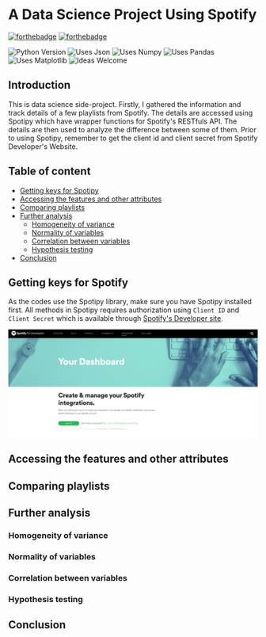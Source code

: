 # A Data Science Project Using Spotify 
[![forthebadge](https://forthebadge.com/images/badges/made-with-python.svg)](https://forthebadge.com)
[![forthebadge](https://forthebadge.com/images/badges/built-with-love.svg)](https://forthebadge.com)

![Python Version](https://img.shields.io/badge/Python-3.7.4-brightgreen)
![Uses Json](https://img.shields.io/badge/uses-json-success)
![Uses Numpy](https://img.shields.io/badge/uses-numpy-informational)
![Uses Pandas](https://img.shields.io/badge/uses-Pandas-yellow)
![Uses Matplotlib](https://img.shields.io/badge/uses-matplotlib-purple)
![Ideas Welcome](https://img.shields.io/badge/ideas-welcome-orange)


## Introduction
This is data science side-project. Firstly, I gathered the information and track details of a few playlists from Spotify. The details are accessed using Spotipy which have wrapper functions for Spotify's RESTfuls API. The details are then used to analyze the difference between some of them. Prior to using Spotipy, remember to get the client id and client secret from Spotify Developer's Website.

## Table of content

- [Getting keys for Spotipy](getting-keys-for-spotipy)
- [Accessing the features and other attributes](accessing-the-features-and-other-attributes)
- [Comparing playlists](comparing-playlists)
- [Further analysis](further-analysis)
    - [Homogeneity of variance](homogeneity-of-variance)
    - [Normality of variables](normality-of-variables)
    - [Correlation between variables](correlation-between-variables)
    - [Hypothesis testing](hypothesis-testing)
- [Conclusion](conclusion)

## Getting keys for Spotify
As the codes use the Spotipy library, make sure you have Spotipy installed first. All methods in Spotipy requires authorization using `Client ID` and `Client Secret` which is available through [Spotify's Developer site](https://developer.spotify.com/dashboard/login).

![screenshot of spotify developer site](https://github.com/hannz88/Spotify_data_science/blob/main/Graphs/spotifydev.png)

## Accessing the features and other attributes

## Comparing playlists

## Further analysis

### Homogeneity of variance

### Normality of variables

### Correlation between variables

### Hypothesis testing

## Conclusion
